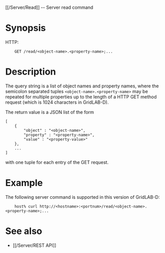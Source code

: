 [[/Server/Read]] -- Server read command

# Synopsis
HTTP:
~~~
    GET /read/<object-name>.<property-name>;...
~~~

# Description

The query string is a list of object names and property names, where the semicolon separated tuples `<object-name>.<property-name>` may be repeated for multiple properties up to the length of a HTTP GET method request (which is  1024 characters in GridLAB-D).

The return value is a JSON list of the form
~~~~
[
    {   
        "object" : "<object-name>", 
        "property" : "<property-name>", 
        "value" : "<property-value>"
    },
    ...
]
~~~~
with one tuple for each entry of the GET request. 

# Example

The following server command is supported in this version of GridLAB-D:
~~~~
    host% curl http://<hostname>:<portnum>/read/<object-name>.<property-name>;...
~~~~

# See also

* [[/Server/REST API]]
